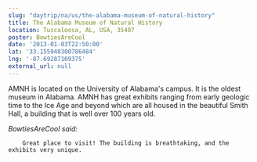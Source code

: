 ```yaml
---
slug: "daytrip/na/us/the-alabama-museum-of-natural-history"
title: The Alabama Museum of Natural History
location: Tuscaloosa, AL, USA, 35487
poster: BowtiesAreCool
date: '2013-01-03T22:50:00'
lat: '33.155948300786484'
lng: '-87.69287109375'
external_url: null
---
```


AMNH is located on the University of Alabama's campus. It is the oldest museum in Alabama. AMNH has great exhibits ranging from early geologic time to the Ice Age and beyond which are all housed in the beautiful Smith Hall, a building that is well over 100 years old.

<em>BowtiesAreCool said:</em>

        Great place to visit! The building is breathtaking, and the exhibits very unique.
